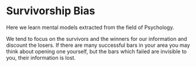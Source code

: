 # Survivorship Bias

Here we learn mental models extracted from the field of Psychology. 

We tend to focus on the survivors and the winners for our information and discount the losers. If there are many successful bars in your area you may think about opening one yourself, but the bars which failed are invisible to you, their information is lost.